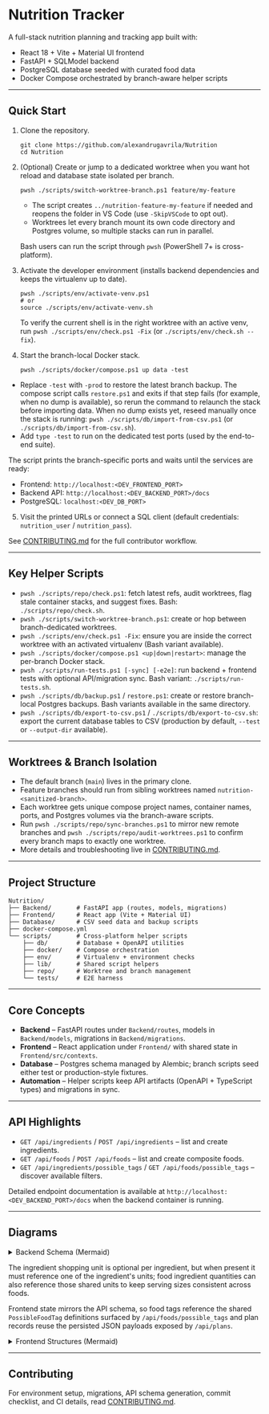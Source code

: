 # Nutrition Tracker

A full-stack nutrition planning and tracking app built with:

- React 18 + Vite + Material UI frontend
- FastAPI + SQLModel backend
- PostgreSQL database seeded with curated food data
- Docker Compose orchestrated by branch-aware helper scripts

---

## Quick Start

1. Clone the repository.

   ```pwsh
   git clone https://github.com/alexandrugavrila/Nutrition
   cd Nutrition
   ```

2. (Optional) Create or jump to a dedicated worktree when you want hot reload and database state isolated per branch.

   ```pwsh
   pwsh ./scripts/switch-worktree-branch.ps1 feature/my-feature
   ```
   - The script creates `../nutrition-feature-my-feature` if needed and reopens the folder in VS Code (use `-SkipVSCode` to opt out).
   - Worktrees let every branch mount its own code directory and Postgres volume, so multiple stacks can run in parallel.

   Bash users can run the script through `pwsh` (PowerShell 7+ is cross-platform).

3. Activate the developer environment (installs backend dependencies and keeps the virtualenv up to date).

   ```pwsh
   pwsh ./scripts/env/activate-venv.ps1
   # or
   source ./scripts/env/activate-venv.sh
   ```

   To verify the current shell is in the right worktree with an active venv, run `pwsh ./scripts/env/check.ps1 -Fix` (or `./scripts/env/check.sh --fix`).

4. Start the branch-local Docker stack.

   ```pwsh
   pwsh ./scripts/docker/compose.ps1 up data -test
   ```
  - Replace `-test` with `-prod` to restore the latest branch backup. The compose script calls
    `restore.ps1` and exits if that step fails (for example, when no dump is available), so rerun the
    command to relaunch the stack before importing data.
    When no dump exists yet, reseed manually once the stack is running: `pwsh ./scripts/db/import-from-csv.ps1`
    (or `./scripts/db/import-from-csv.sh`).
   - Add `type -test` to run on the dedicated test ports (used by the end-to-end suite).

   The script prints the branch-specific ports and waits until the services are ready:
   - Frontend: `http://localhost:<DEV_FRONTEND_PORT>`
   - Backend API: `http://localhost:<DEV_BACKEND_PORT>/docs`
   - PostgreSQL: `localhost:<DEV_DB_PORT>`

5. Visit the printed URLs or connect a SQL client (default credentials: `nutrition_user` / `nutrition_pass`).

See [CONTRIBUTING.md](CONTRIBUTING.md) for the full contributor workflow.

---

## Key Helper Scripts

- `pwsh ./scripts/repo/check.ps1`: fetch latest refs, audit worktrees, flag stale container stacks, and suggest fixes. Bash: `./scripts/repo/check.sh`.
- `pwsh ./scripts/switch-worktree-branch.ps1`: create or hop between branch-dedicated worktrees.
- `pwsh ./scripts/env/check.ps1 -Fix`: ensure you are inside the correct worktree with an activated virtualenv (Bash variant available).
- `pwsh ./scripts/docker/compose.ps1 <up|down|restart>`: manage the per-branch Docker stack.
- `pwsh ./scripts/run-tests.ps1 [-sync] [-e2e]`: run backend + frontend tests with optional API/migration sync. Bash variant: `./scripts/run-tests.sh`.
- `pwsh ./scripts/db/backup.ps1` / `restore.ps1`: create or restore branch-local Postgres backups. Bash variants available in the same directory.
- `pwsh ./scripts/db/export-to-csv.ps1` / `./scripts/db/export-to-csv.sh`: export the current database tables to CSV (production by default, `--test` or `--output-dir` available).

---

## Worktrees & Branch Isolation

- The default branch (`main`) lives in the primary clone.
- Feature branches should run from sibling worktrees named `nutrition-<sanitized-branch>`.
- Each worktree gets unique compose project names, container names, ports, and Postgres volumes via the branch-aware scripts.
- Run `pwsh ./scripts/repo/sync-branches.ps1` to mirror new remote branches and `pwsh ./scripts/repo/audit-worktrees.ps1` to confirm every branch maps to exactly one worktree.
- More details and troubleshooting live in [CONTRIBUTING.md](CONTRIBUTING.md#branching--worktrees).

---

## Project Structure

```
Nutrition/
├── Backend/       # FastAPI app (routes, models, migrations)
├── Frontend/      # React app (Vite + Material UI)
├── Database/      # CSV seed data and backup scripts
├── docker-compose.yml
└── scripts/       # Cross-platform helper scripts
    ├── db/        # Database + OpenAPI utilities
    ├── docker/    # Compose orchestration
    ├── env/       # Virtualenv + environment checks
    ├── lib/       # Shared script helpers
    ├── repo/      # Worktree and branch management
    └── tests/     # E2E harness
```

---

## Core Concepts

- **Backend** – FastAPI routes under `Backend/routes`, models in `Backend/models`, migrations in `Backend/migrations`.
- **Frontend** – React application under `Frontend/` with shared state in `Frontend/src/contexts`.
- **Database** – Postgres schema managed by Alembic; branch scripts seed either test or production-style fixtures.
- **Automation** – Helper scripts keep API artifacts (OpenAPI + TypeScript types) and migrations in sync.

---

## API Highlights

- `GET /api/ingredients` / `POST /api/ingredients` – list and create ingredients.
- `GET /api/foods` / `POST /api/foods` – list and create composite foods.
- `GET /api/ingredients/possible_tags` / `GET /api/foods/possible_tags` – discover available filters.

Detailed endpoint documentation is available at `http://localhost:<DEV_BACKEND_PORT>/docs` when the backend container is running.

---

## Diagrams

<details>
<summary>Backend Schema (Mermaid)</summary>

```mermaid
erDiagram
  INGREDIENT ||--o{ INGREDIENT_UNIT : defines
  INGREDIENT ||--|| NUTRITION : has
  INGREDIENT ||--o{ INGREDIENT_TAG : tagged_with
  INGREDIENT_TAG }o--|| POSSIBLE_INGREDIENT_TAG : references
  INGREDIENT ||--o| INGREDIENT_SHOPPING_UNIT : shopping_pref
  INGREDIENT_SHOPPING_UNIT ||--|| INGREDIENT_UNIT : selects_optional
  FOOD ||--o{ FOOD_INGREDIENT : includes
  FOOD_INGREDIENT }o--|| INGREDIENT : uses
  FOOD_INGREDIENT }o--|| INGREDIENT_UNIT : portioned_with
  FOOD ||--o{ FOOD_TAG : tagged_with
  FOOD_TAG }o--|| POSSIBLE_FOOD_TAG : references
  PLAN {
    id integer
    label varchar
    payload json
    created_at timestamptz
    updated_at timestamptz
  }
```

</details>

The ingredient shopping unit is optional per ingredient, but when present it must reference one of the ingredient's units; food ingredient quantities can also reference those shared units to keep serving sizes consistent across foods.

Frontend state mirrors the API schema, so food tags reference the shared `PossibleFoodTag` definitions surfaced by `/api/foods/possible_tags` and plan records reuse the persisted JSON payloads exposed by `/api/plans`.

<details>
<summary>Frontend Structures (Mermaid)</summary>

```mermaid
classDiagram
  class Nutrition {
    calories
    fat
    carbohydrates
    protein
    fiber
  }

  class IngredientUnit {
    id (optional)
    ingredient_id (optional)
    name
    grams
  }

  class PossibleIngredientTag {
    id (optional)
    name
  }

  class Ingredient {
    id
    name
    nutrition (optional)
    units
    tags
    shopping_unit (optional)
  }

  class FoodIngredient {
    ingredient_id
    unit_id (optional)
    unit_quantity (optional)
  }

  class PossibleFoodTag {
    id (optional)
    name
  }

  class Food {
    id
    name
    ingredients
    tags
  }

  class Plan {
    id
    label
    payload
    created_at
    updated_at
  }

  Ingredient "1" --> "0..1" Nutrition
  Ingredient "1" --> "0..*" IngredientUnit : units
  Ingredient "1" --> "0..*" PossibleIngredientTag : tags
  Ingredient "1" --> "0..1" IngredientUnit : shopping_unit
  Food "1" --> "0..*" FoodIngredient : ingredients
  FoodIngredient "*" --> "1" Ingredient : ingredient
  FoodIngredient "*" --> "0..1" IngredientUnit : unit
  Food "1" --> "0..*" PossibleFoodTag : tags
```

</details>

---

## Contributing

For environment setup, migrations, API schema generation, commit checklist, and CI details, read [CONTRIBUTING.md](CONTRIBUTING.md).

